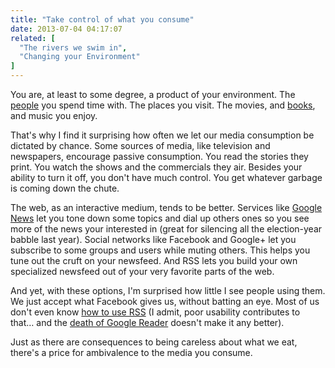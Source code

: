 ```yaml
---
title: "Take control of what you consume"
date: 2013-07-04 04:17:07
related: [
  "The rivers we swim in",
  "Changing your Environment"
]
---
```


You are, at least to some degree, a product of your environment. The [people][1] you spend time with. The places you visit. The movies, and [books][2], and music you enjoy.

That's why I find it surprising how often we let our media consumption be dictated by chance. Some sources of media, like television and newspapers, encourage passive consumption. You read the stories they print. You watch the shows and the commercials they air. Besides your ability to turn it off, you don't have much control. You get whatever garbage is coming down the chute.

The web, as an interactive medium, tends to be better. Services like <a href="https://news.google.com/" target="_blank" rel="noopener noreferrer" title="Click the gear. Instantly intuitive customization = UI win.">Google News</a> let you tone down some topics and dial up others ones so you see more of the news your interested in (great for silencing all the election-year babble last year). Social networks like Facebook and Google+ let you subscribe to some groups and users while muting others. This helps you tune out the cruft on your newsfeed. And RSS lets you build your own specialized newsfeed out of your very favorite parts of the web.

And yet, with these options, I'm surprised how little I see people using them. We just accept what Facebook gives us, without batting an eye. Most of us don't even know <a href="http://www.commoncraft.com/video/rss" target="_blank" rel="noopener noreferrer" title="If this is you... watch this video now. Lifechanging.">how to use RSS</a> (I admit, poor usability contributes to that… and the <a href="http://www.npr.org/blogs/alltechconsidered/2013/06/30/195875609/q-a-on-the-death-of-google-reader-and-the-future-of-reading" target="_blank" rel="noopener noreferrer">death of Google Reader</a> doesn't make it any better).

Just as there are consequences to being careless about what we eat, there's a price for ambivalence to the media you consume.

 [1]: {{site.url}}/2011/04/18/location-location-location
 [2]: {{site.url}}/books
